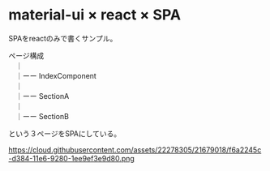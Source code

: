 # material-ui × react × SPA

SPAをreactのみで書くサンプル。

ページ構成    
　｜  
　｜ーー IndexComponent  
　｜  
　｜ーー SectionA  
　｜  
　｜ーー SectionB  

という３ページをSPAにしている。  

https://cloud.githubusercontent.com/assets/22278305/21679018/f6a2245c-d384-11e6-9280-1ee9ef3e9d80.png  
